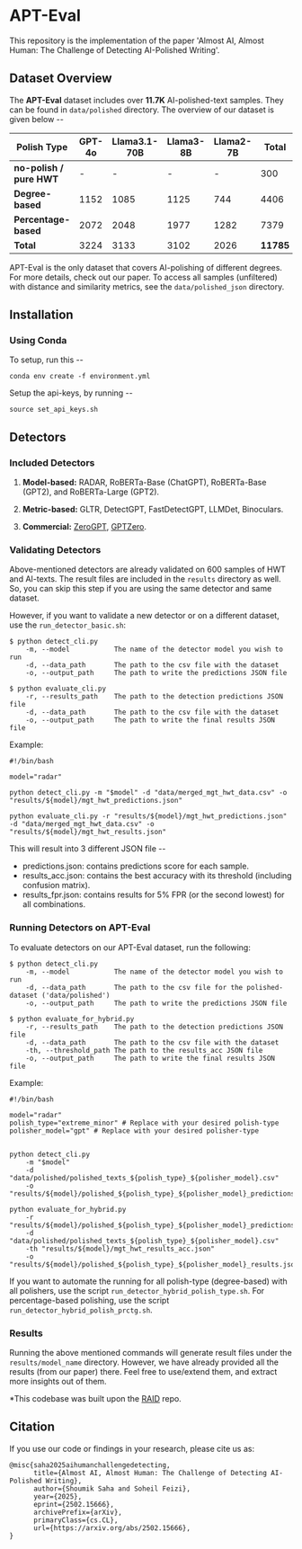 # APT-Eval 
This repository is the implementation of the paper 'Almost AI, Almost Human: The Challenge of Detecting AI-Polished Writing'.

## Dataset Overview

The **APT-Eval** dataset includes over **11.7K**  AI-polished-text samples. They can be found in `data/polished` directory. The overview of our dataset is given below --

| **Polish Type**                           | **GPT-4o** | **Llama3.1-70B** | **Llama3-8B** | **Llama2-7B** | **Total** |
|-------------------------------------------|------------|------------------|---------------|---------------|-----------|
| **no-polish / pure HWT**                  | -          | -                | -             | -             | 300       |
| **Degree-based**                          | 1152       | 1085             | 1125          | 744           | 4406      |
| **Percentage-based**                      | 2072       | 2048             | 1977          | 1282          | 7379      |
| **Total**                                 | 3224       | 3133             | 3102          | 2026          | **11785** |


APT-Eval is the only dataset that covers AI-polishing of different degrees. For more details, check out our paper. To access all samples (unfiltered) with distance and similarity metrics, see the `data/polished_json` directory.

## Installation

### Using Conda
To setup, run this --

```
conda env create -f environment.yml
```

Setup the api-keys, by running --
```
source set_api_keys.sh
```

## Detectors

### Included Detectors
1. **Model-based:** RADAR, RoBERTa-Base (ChatGPT), RoBERTa-Base (GPT2), and RoBERTa-Large (GPT2).

2. **Metric-based:** GLTR, DetectGPT, FastDetectGPT, LLMDet, Binoculars.

3. **Commercial:** [ZeroGPT](https://www.zerogpt.com/), [GPTZero](https://gptzero.me/).


### Validating Detectors
Above-mentioned detectors are already validated on 600 samples of HWT and AI-texts. The result files are included in the `results` directory as well. So, you can skip this step if you are using the same detector and same dataset.

However, if you want to validate a new detector or on a different dataset, use the `run_detector_basic.sh`:

```
$ python detect_cli.py 
    -m, --model           The name of the detector model you wish to run
    -d, --data_path       The path to the csv file with the dataset
    -o, --output_path     The path to write the predictions JSON file
```

```
$ python evaluate_cli.py
    -r, --results_path    The path to the detection predictions JSON file
    -d, --data_path       The path to the csv file with the dataset
    -o, --output_path     The path to write the final results JSON file
```
Example:
```
#!/bin/bash

model="radar"

python detect_cli.py -m "$model" -d "data/merged_mgt_hwt_data.csv" -o "results/${model}/mgt_hwt_predictions.json"

python evaluate_cli.py -r "results/${model}/mgt_hwt_predictions.json" -d "data/merged_mgt_hwt_data.csv" -o "results/${model}/mgt_hwt_results.json"
```

This will result into 3 different JSON file -- 
- predictions.json: contains predictions score for each sample.
- results_acc.json: contains the best accuracy with its threshold (including confusion matrix).
- results_fpr.json: contains results for 5% FPR (or the second lowest) for all combinations.


### Running Detectors on APT-Eval

To evaluate detectors on our APT-Eval dataset, run the following:
```
$ python detect_cli.py 
    -m, --model           The name of the detector model you wish to run
    -d, --data_path       The path to the csv file for the polished-dataset ('data/polished')
    -o, --output_path     The path to write the predictions JSON file
```

```
$ python evaluate_for_hybrid.py
    -r, --results_path    The path to the detection predictions JSON file
    -d, --data_path       The path to the csv file with the dataset
    -th, --threshold_path The path to the results_acc JSON file
    -o, --output_path     The path to write the final results JSON file
```

Example:
```
#!/bin/bash

model="radar"
polish_type="extreme_minor" # Replace with your desired polish-type
polisher_model="gpt" # Replace with your desired polisher-type


python detect_cli.py 
    -m "$model" 
    -d "data/polished/polished_texts_${polish_type}_${polisher_model}.csv" 
    -o "results/${model}/polished_${polish_type}_${polisher_model}_predictions.json"

python evaluate_for_hybrid.py 
    -r "results/${model}/polished_${polish_type}_${polisher_model}_predictions.json" 
    -d "data/polished/polished_texts_${polish_type}_${polisher_model}.csv" 
    -th "results/${model}/mgt_hwt_results_acc.json" 
    -o "results/${model}/polished_${polish_type}_${polisher_model}_results.json"
```

If you want to automate the running for all polish-type (degree-based) with all polishers, use the script `run_detector_hybrid_polish_type.sh`. For percentage-based polishing, use the script `run_detector_hybrid_polish_prctg.sh`.

### Results

Running the above mentioned commands will generate result files under the `results/model_name` directory. However, we have already provided all the results (from our paper) there. Feel free to use/extend them, and extract more insights out of them. 


*This codebase was built upon the [RAID](https://github.com/liamdugan/raid) repo.  

## Citation

If you use our code or findings in your research, please cite us as:

```
@misc{saha2025aihumanchallengedetecting,
      title={Almost AI, Almost Human: The Challenge of Detecting AI-Polished Writing}, 
      author={Shoumik Saha and Soheil Feizi},
      year={2025},
      eprint={2502.15666},
      archivePrefix={arXiv},
      primaryClass={cs.CL},
      url={https://arxiv.org/abs/2502.15666}, 
}
```

